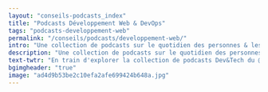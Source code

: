```yaml
---
layout: "conseils-podcasts_index"
title: "Podcasts Développement Web & DevOps"
tags: "podcasts-developpement-web"
permalink: "/conseils/podcasts/developpement-web/"
intro: "Une collection de podcasts sur le quotidien des personnes & les technologies à l'origine de vos applications préférées."
description: "Une collection de podcasts sur le quotidien des personnes & les technologies à l'origine de vos applications préférées."
text-twtr: "En train d'explorer la collection de podcasts Dev&Tech du @MagDuWebdesign"
bgimgheader: "true"
image: "ad4d9b53be2c10efa2afe699424b648a.jpg"
---
```

